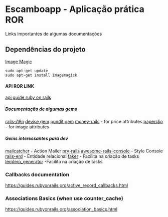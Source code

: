 # Escamboapp - Aplicação prática ROR
Links importantes de algumas documentações
## Dependências do projeto
[Image Magic](https://imagemagick.org/index.php)
```
sudo apt-get update
sudo apt-get install imagemagick
```
#### API ROR LINK
[api guide ruby on rails](https://guides.rubyonrails.org)
##### Documentação de algumas gems
[rails-i18n](https://github.com/svenfuchs/rails-i18n)
[devise gem](https://github.com/plataformatec/devise)
[pundit gem](https://github.com/varvet/pundit)
[money-rails](https://github.com/RubyMoney/money-rails) - for price attributes
[paperclip](https://github.com/thoughtbot/paperclip) - for image attributes
##### Gems interessantes para dev
[mailcatcher](https://github.com/sj26/mailcatcher) - Action Mailer
[pry-rails](https://github.com/rweng/pry-rails)
[awesome-rails-console](https://github.com/ascendbruce/awesome_rails_console) - Style Console
[rails-erd](https://github.com/voormedia/rails-erd) - Entidade relacional
[faker](https://github.com/faker-ruby/faker) - Facilita na criação de tasks
[lerolero_generator](https://github.com/jacksonpires/lerolero_generator) -Facilita na criação de tasks
### Callbacks documentation
https://guides.rubyonrails.org/active_record_callbacks.html
### Associations Basics (when use counter_cache)
https://guides.rubyonrails.org/association_basics.html
